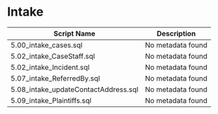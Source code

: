 # Intake

| Script Name | Description |
|-------------|-------------|
| 5.00_intake_cases.sql | No metadata found |
| 5.02_intake_CaseStaff.sql | No metadata found |
| 5.02_intake_Incident.sql | No metadata found |
| 5.07_intake_ReferredBy.sql | No metadata found |
| 5.08_intake_updateContactAddress.sql | No metadata found |
| 5.09_intake_Plaintiffs.sql | No metadata found |
